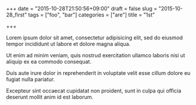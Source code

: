 +++
date = "2015-10-28T21:50:56+09:00"
draft = false
slug = "2015-10-28_first"
tags = ["foo", "bar"]
categories = ["are"]
title = "1st"

+++

Lorem ipsum dolor sit amet, consectetur adipisicing elit, sed do eiusmod tempor incididunt ut labore et dolore magna aliqua.

Ut enim ad minim veniam, quis nostrud exercitation ullamco laboris nisi ut aliquip ex ea commodo consequat.

Duis aute irure dolor in reprehenderit in voluptate velit esse cillum dolore eu fugiat nulla pariatur.

Excepteur sint occaecat cupidatat non proident, sunt in culpa qui officia deserunt mollit anim id est laborum.
